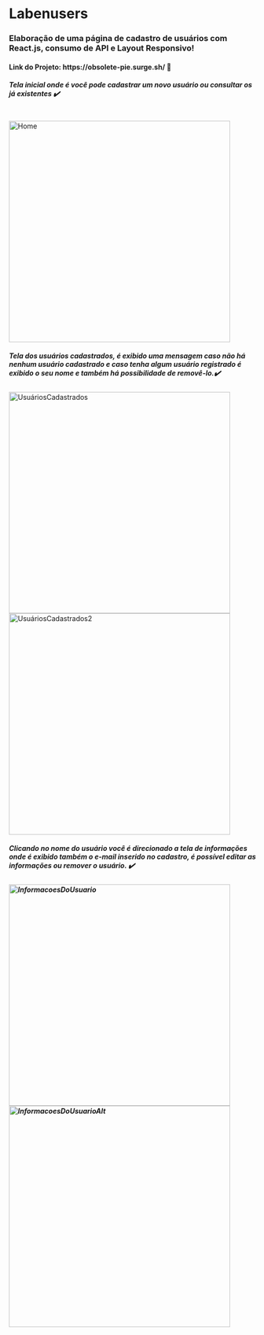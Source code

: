 <h1>Labenusers</h1>

<h3>Elaboração de uma página de cadastro de usuários com <strong>React.js</strong>, consumo de <strong>API</strong> e Layout Responsivo!</h3>

<h4>Link do Projeto: https://obsolete-pie.surge.sh/ 🔗 <h4/>
 
<h5>Tela inicial onde é você pode cadastrar um novo usuário ou consultar os já existentes ✔️</h5>
<br>
<img width="450" alt="Home" src="https://user-images.githubusercontent.com/77923171/137240169-c8bb2247-e77f-4cfb-83d4-7629000e02f6.png">
<h5>Tela dos usuários cadastrados, é exibido uma mensagem caso não há nenhum usuário cadastrado e caso tenha algum usuário registrado é exibido o seu nome e também há possibilidade de removê-lo.✔️</h5>
<img width="450" alt="UsuáriosCadastrados" src="https://user-images.githubusercontent.com/77923171/137240329-83510122-082b-4a1d-a537-05359e1ecd47.png">
<br>
<img width="450" alt="UsuáriosCadastrados2" src="https://user-images.githubusercontent.com/77923171/137240331-506e04a2-2d39-412e-94bd-30845681487e.png">
<h5>Clicando no nome do usuário você é direcionado a tela de informações onde é exibido também o e-mail inserido no cadastro, é possível editar as informações ou remover o usuário. ✔️<h5/>
<img width="450" alt="InformacoesDoUsuario" src="https://user-images.githubusercontent.com/77923171/137240667-9dce29ac-e194-4af1-9058-8afda00ada61.png">
<img width="450" alt="InformacoesDoUsuarioAlt" src="https://user-images.githubusercontent.com/77923171/137240669-7130c0b1-ff8b-4e6e-9e80-218116dbd99b.png">



